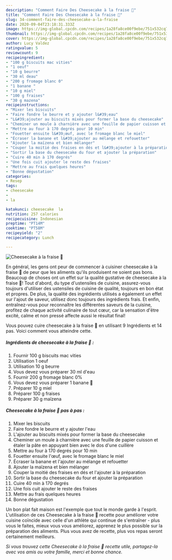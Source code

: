 ```yaml
---
description: "Comment Faire Des Cheesecake à la fraise 🍓"
title: "Comment Faire Des Cheesecake à la fraise 🍓"
slug: 34-comment-faire-des-cheesecake-a-la-fraise
date: 2020-09-04T23:18:31.333Z
image: https://img-global.cpcdn.com/recipes/1a28fa8ce00f9ebe/751x532cq70/cheesecake-a-la-fraise-🍓-photo-principale-de-la-recette.jpg
thumbnail: https://img-global.cpcdn.com/recipes/1a28fa8ce00f9ebe/751x532cq70/cheesecake-a-la-fraise-🍓-photo-principale-de-la-recette.jpg
cover: https://img-global.cpcdn.com/recipes/1a28fa8ce00f9ebe/751x532cq70/cheesecake-a-la-fraise-🍓-photo-principale-de-la-recette.jpg
author: Lucy Valdez
ratingvalue: 5
reviewcount: 9
recipeingredient:
- "100 g biscuits mac vities"
- "1 oeuf"
- "10 g beurre"
- "30 ml deau"
- "200 g fromage blanc 0"
- "1 banane "
- "10 g miel"
- "100 g fraises"
- "30 g mazena"
recipeinstructions:
- "Mixer les biscuits"
- "Faire fondre le beurre et y ajouter l&#39;eau"
- "L&#39;ajouter au biscuits mixés pour former la base du cheesecake"
- "Cheminer un moule à charnière avec une feuille de papier cuisson et étaler la pâte en appuyant bien avec le dos d&#39;une cuillère"
- "Mettre au four à 170 degrés pour 10 min"
- "Fouetter ensuite l&#39;œuf, avec le fromage blanc le miel"
- "Écraser la banane et l&#39;ajouter au mélange et refouetter"
- "Ajouter la maïzena et bien mélanger"
- "Couper la moitié des fraises en dés et l&#39;ajouter à la préparation"
- "Sortir la base du cheesecake du four et ajouter la préparation"
- "Cuire 40 min à 170 degrés"
- "Une fois cuit ajouter le reste des fraises"
- "Mettre au frais quelques heures"
- "Bonne dégustation"
categories:
- Resep
tags:
- cheesecake
- 
- la

katakunci: cheesecake  la 
nutrition: 257 calories
recipecuisine: Indonesian
preptime: "PT14M"
cooktime: "PT58M"
recipeyield: "2"
recipecategory: Lunch

---
```



![Cheesecake à la fraise 🍓](https://img-global.cpcdn.com/recipes/1a28fa8ce00f9ebe/751x532cq70/cheesecake-a-la-fraise-🍓-photo-principale-de-la-recette.jpg)

En général, les gens ont peur de commencer à cuisiner cheesecake à la fraise 🍓 de peur que les aliments qu'ils produisent ne soient pas bons. Beaucoup de choses ont un effet sur la qualité gustative de cheesecake à la fraise 🍓! Tout d'abord, du type d'ustensiles de cuisine, assurez-vous toujours d'utiliser des ustensiles de cuisine de qualité, toujours en bon état et propres. De plus, la qualité des ingrédients utilisés a également un effet sur l'ajout de saveur, utilisez donc toujours des ingrédients frais. Et enfin, entraînez-vous pour reconnaître les différentes saveurs de la cuisine, profitez de chaque activité culinaire de tout cœur, car la sensation d'être excité, calme et non pressé affecte aussi le résultat final!

<!--inarticleads1-->

Vous pouvez cuire cheesecake à la fraise 🍓 en utilisant 9 Ingrédients et 14 pas. Voici comment vous atteindre cette.

##### Ingrédients de cheesecake à la fraise 🍓 :

1. Fournir 100 g biscuits mac vities
1. Utilisation 1 oeuf
1. Utilisation 10 g beurre
1. Vous devez vous préparer 30 ml d&#39;eau
1. Fournir 200 g fromage blanc 0%
1. Vous devez vous préparer 1 banane 🍌
1. Préparer 10 g miel
1. Préparer 100 g fraises
1. Préparer 30 g maïzena




<!--inarticleads2-->

##### Cheesecake à la fraise 🍓 pas à pas :

1. Mixer les biscuits
1. Faire fondre le beurre et y ajouter l&#39;eau
1. L&#39;ajouter au biscuits mixés pour former la base du cheesecake
1. Cheminer un moule à charnière avec une feuille de papier cuisson et étaler la pâte en appuyant bien avec le dos d&#39;une cuillère
1. Mettre au four à 170 degrés pour 10 min
1. Fouetter ensuite l&#39;œuf, avec le fromage blanc le miel
1. Écraser la banane et l&#39;ajouter au mélange et refouetter
1. Ajouter la maïzena et bien mélanger
1. Couper la moitié des fraises en dés et l&#39;ajouter à la préparation
1. Sortir la base du cheesecake du four et ajouter la préparation
1. Cuire 40 min à 170 degrés
1. Une fois cuit ajouter le reste des fraises
1. Mettre au frais quelques heures
1. Bonne dégustation




<!--inarticleads1-->

<p>
Un bon plat fait maison est l'exemple que tout le monde garde à l'esprit. L'utilisation de ces Cheesecake à la fraise 🍓 recette pour améliorer votre cuisine coïncide avec celle d'un athlète qui continue de s'entraîner - plus vous le faites, mieux vous vous améliorez, apprenez le plus possible sur la préparation des aliments. Plus vous avez de recette, plus vos repas seront certainement meilleurs.
</p>

<p>
<i>Si vous trouvez cette Cheesecake à la fraise 🍓 recette utile, partagez-la avec vos amis ou votre famille, merci et bonne chance.</i>
</p>
